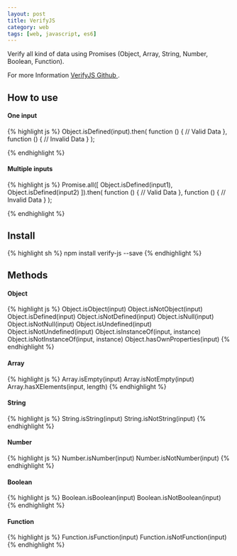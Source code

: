 ```yaml
---
layout: post
title: VerifyJS
category: web
tags: [web, javascript, es6]
---
```


Verify all kind of data using Promises (Object, Array, String, Number, Boolean, Function).

For more Information
<a target="_blank" href="https://github.com/yconoclast/verify-js">
    <i class="fa fa-github"></i>
    VerifyJS Github
</a>.

## How to use

#### One input

{% highlight js %}
Object.isDefined(input).then(
    function () {
        // Valid Data
    },
    function () {
        // Invalid Data
    }
);

{% endhighlight %}

#### Multiple inputs

{% highlight js %}
Promise.all([
    Object.isDefined(input1),
    Object.isDefined(input2)
]).then(
    function () {
        // Valid Data
    },
    function () {
        // Invalid Data
    }
);

{% endhighlight %}

<!--more-->

## Install

{% highlight sh %}
npm install verify-js --save
{% endhighlight %}

## Methods

#### Object

{% highlight js %}
Object.isObject(input)
Object.isNotObject(input)
Object.isDefined(input)
Object.isNotDefined(input)
Object.isNull(input)
Object.isNotNull(input)
Object.isUndefined(input)
Object.isNotUndefined(input)
Object.isInstanceOf(input, instance)
Object.isNotInstanceOf(input, instance)
Object.hasOwnProperties(input)
{% endhighlight %}

#### Array

{% highlight js %}
Array.isEmpty(input)
Array.isNotEmpty(input)
Array.hasXElements(input, length)
{% endhighlight %}

#### String

{% highlight js %}
String.isString(input)
String.isNotString(input)
{% endhighlight %}

#### Number

{% highlight js %}
Number.isNumber(input)
Number.isNotNumber(input)
{% endhighlight %}

#### Boolean

{% highlight js %}
Boolean.isBoolean(input)
Boolean.isNotBoolean(input)
{% endhighlight %}

#### Function

{% highlight js %}
Function.isFunction(input)
Function.isNotFunction(input)
{% endhighlight %}
